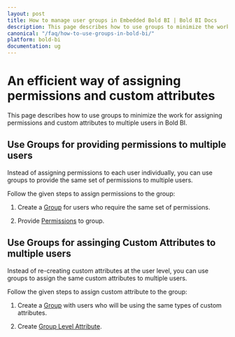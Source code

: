 ```yaml
---
layout: post
title: How to manage user groups in Embedded Bold BI | Bold BI Docs
description: This page describes how to use groups to minimize the work for assigning permissions and custom attributes to multiple users in Bold BI.
canonical: "/faq/how-to-use-groups-in-bold-bi/"
platform: bold-bi
documentation: ug
---
```

# An efficient way of assigning permissions and custom attributes

This page describes how to use groups to minimize the work for assigning permissions and custom attributes to multiple users in Bold BI.

## Use Groups for providing permissions to multiple users

Instead of assigning permissions to each user individually, you can use groups to provide the same set of permissions to multiple users.

Follow the given steps to assign permissions to the group:

1. Create a [Group](/managing-resources/manage-groups/#add-new-group) for users who require the same set of permissions.

2. Provide [Permissions](/managing-resources/manage-permissions/#manage-permissions---groups) to group.

## Use Groups for assinging Custom Attributes to multiple users

Instead of re-creating custom attributes at the user level, you can use groups to assign the same custom attributes to multiple users.

Follow the given steps to assign custom attribute to the group:

1. Create a [Group](/managing-resources/manage-groups/#add-new-group) with users who will be using the same types of custom attributes.

2. Create [Group Level Attribute](/working-with-data-source/configuring-custom-attribute/#group-level-attribute).